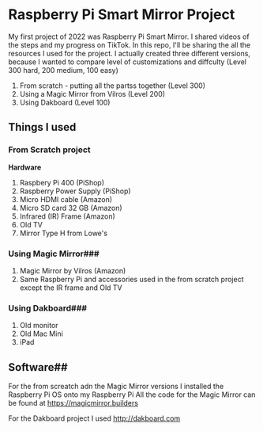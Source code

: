 # Raspberry Pi Smart Mirror Project #
My first project of 2022 was Raspberry Pi Smart Mirror. I shared videos of the steps and my progress on TikTok. In this repo, I'll be sharing the all the resources I used for the project. 
I actually created three different versions, because I wanted to compare level of customizations and diffculty (Level 300 hard, 200 medium, 100 easy)

1. From scratch - putting all the partss together (Level 300)
2. Using a Magic Mirror from Vilros (Level 200)
3. Using Dakboard (Level 100)

## Things I used

### From Scratch project
**Hardware**
1. Raspbery Pi 400 (PiShop)
2. Raspberry Power Supply (PiShop)
3. Micro HDMI cable (Amazon)
4. Micro SD card 32 GB (Amazon)
5. Infrared (IR) Frame (Amazon)
6. Old TV 
7. Mirror Type H from Lowe's

### Using Magic Mirror###
1. Magic Mirror by Vilros (Amazon)
2. Same Raspberry Pi and accessories used in the from scratch project except the IR frame and Old TV

### Using Dakboard###
1. Old monitor
2. Old Mac Mini
3. iPad

## Software##
For the from screatch adn the Magic Mirror versions I installed the Raspberry Pi OS onto my Raspberry Pi
All the code for the Magic Mirror can be found at https://magicmirror.builders

For the Dakboard project I used http://dakboard.com
